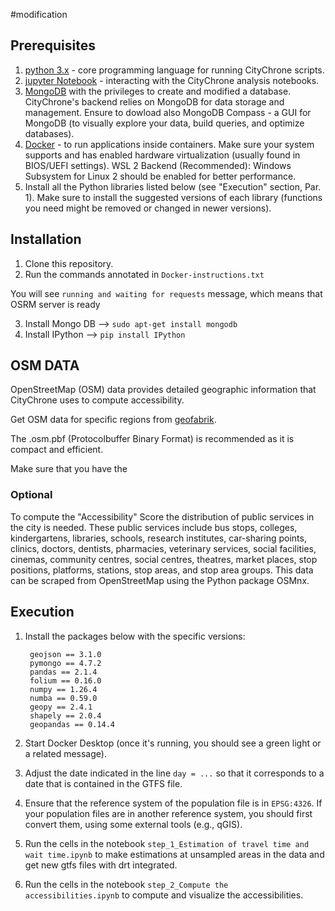 #modification

## Prerequisites
1. [python 3.x](https://www.python.org/download/releases/3.0/) - core programming language for running CityChrone scripts.
2. [jupyter Notebook](http://jupyter.org/) -  interacting with the CityChrone analysis notebooks.
3. [MongoDB](https://www.mongodb.com/download-center#community) with the privileges to create and modified a database. CityChrone's backend relies on MongoDB for data storage and management. Ensure to dowload also MongoDB Compass - a GUI for MongoDB (to visually explore your data, build queries, and optimize databases).
4. [Docker](https://docs.docker.com/get-started/get-docker/) - to run applications inside containers. Make sure your system supports and has enabled hardware virtualization (usually found in BIOS/UEFI settings). WSL 2 Backend (Recommended): Windows Subsystem for Linux 2 should be enabled for better performance.
5. Install all the Python libraries listed below (see "Execution" section, Par. 1). Make sure to install the suggested versions of each library (functions you need might be removed or changed in newer versions).

## Installation
1. Clone this repository.
2. Run the commands annotated in `Docker-instructions.txt` 

You will see `running and waiting for requests` message, which means that OSRM server is ready

3. Install Mongo DB --> `sudo apt-get install mongodb`
4. Install IPython --> `pip install IPython`

## OSM DATA
OpenStreetMap (OSM) data provides detailed geographic information that CityChrone uses to compute accessibility.

Get OSM data for specific regions from [geofabrik](https://download.geofabrik.de/).

The .osm.pbf (Protocolbuffer Binary Format) is recommended as it is compact and efficient.

Make sure that you have the 

### Optional
To compute the "Accessibility" Score the distribution of public services in the city is needed. These public services include bus stops, colleges, kindergartens, libraries, schools, research institutes, car-sharing points, clinics, doctors, dentists, pharmacies, veterinary services, social facilities, cinemas, community centres, social centres, theatres, market places, stop positions, platforms, stations, stop areas, and stop area groups. This data can be scraped from OpenStreetMap using the Python package OSMnx.

## Execution
1. Install the packages below with the specific versions:

		geojson == 3.1.0
		pymongo == 4.7.2
		pandas == 2.1.4
		folium == 0.16.0
		numpy == 1.26.4
		numba == 0.59.0
		geopy == 2.4.1
		shapely == 2.0.4
		geopandas == 0.14.4

2. Start Docker Desktop (once it's running, you should see a green light or a related message).

3. Adjust the date indicated in the line `day = ...` so that it corresponds to a date that is contained in the GTFS file.

4. Ensure that the reference system of the population file is in `EPSG:4326`. If your population files are in another reference system, you should first convert them, using some external tools (e.g., qGIS).

5. Run the cells in the notebook `step_1_Estimation of travel time and wait time.ipynb` to make estimations at unsampled areas in the data and get new gtfs files with drt integrated.
6. Run the cells in the notebook `step_2_Compute the accessibilities.ipynb` to compute and visualize the accessibilities.

    





